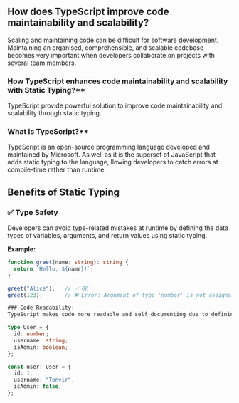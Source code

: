 ## How does TypeScript improve code maintainability and scalability?

Scaling and maintaining code can be difficult for software development. Maintaining an organised, comprehensible, and scalable codebase becomes very important when developers collaborate on projects with several team members.

### How TypeScript enhances code maintainability and scalability with Static Typing?**

TypeScript provide powerful solution to improve code maintainability and scalability through static typing.

### What is TypeScript?**

TypeScript is an open-source programming language developed and maintained by Microsoft. As well as it is the superset of JavaScript that adds static typing to the language, llowing developers to catch errors at compile-time rather than runtime.

## Benefits of Static Typing

### ✅ Type Safety
Developers can avoid type-related mistakes at runtime by defining the data types of variables, arguments, and return values using static typing.

**Example:**

```ts
function greet(name: string): string {
  return `Hello, ${name}!`;
}

greet("Alice");   // ✅ OK
greet(123);       // ❌ Error: Argument of type 'number' is not assignable to parameter of type 'string'.

### Code Readability:
TypeScript makes code more readable and self-documenting due to defining type. Help define what type of Value expected.

type User = {
  id: number;
  username: string;
  isAdmin: boolean;
};

const user: User = {
  id: 1,
  username: "Tanvir",
  isAdmin: false,
};

